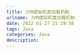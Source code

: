 ```yaml
---
title: JVM虚拟机类加载机制
urlname: JVM虚拟机类加载机制
date: 2022-01-27 21:19:58
tags: Java
categories: Java
description:
---
```






